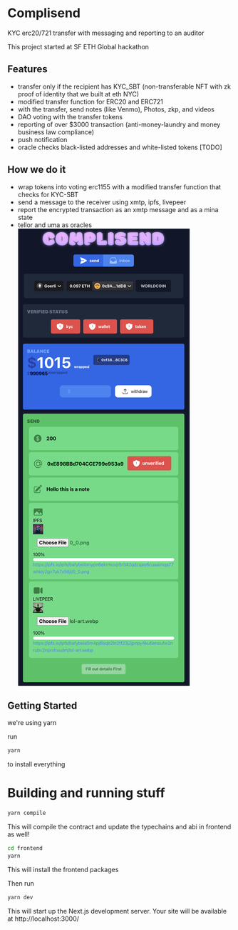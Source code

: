 # Complisend

KYC erc20/721 transfer with messaging and reporting to an auditor

This project started at SF ETH Global hackathon 

## Features

- transfer only if the recipient has KYC_SBT (non-transferable NFT with zk proof of identity that we built at eth NYC)
- modified transfer function for ERC20 and ERC721
- with the transfer, send notes (like Venmo), Photos, zkp, and videos
- DAO voting with the transfer tokens
- reporting of over $3000 transaction (anti-money-laundry and money business law compliance)
- push notification
- oracle checks black-listed addresses and white-listed tokens [TODO]

## How we do it

- wrap tokens into voting erc1155 with a modified transfer function that checks for KYC-SBT
- send a message to the receiver using xmtp, ipfs, livepeer
- report the encrypted transaction as an xmtp message and as a mina state
- tellor and uma as oracles
![send screen not verified](https://github.com/devlyn37/eth-sf-complisend/raw/main/screenshots/Screen_Shot_2022-11-06_at_11.13.16_AM.png)

## Getting Started

we're using yarn

run

```bash
yarn
```

to install everything

# Building and running stuff

```bash
yarn compile
```

This will compile the contract and update the typechains and abi in frontend as well!

```bash
cd frontend
yarn
```

This will install the frontend packages

Then run 

```bash
yarn dev
```

This will start up the Next.js development server. Your site will be available at http://localhost:3000/
